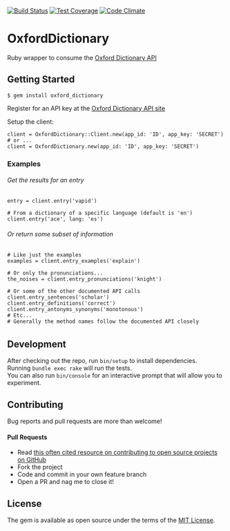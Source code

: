 [![Build Status](https://travis-ci.org/swcraig/oxford-dictionary.svg?branch=master)](https://travis-ci.org/swcraig/oxford-dictionary)
[![Test Coverage](https://codeclimate.com/github/swcraig/oxford-dictionary/badges/coverage.svg)](https://codeclimate.com/github/swcraig/oxford-dictionary/coverage)
[![Code Climate](https://codeclimate.com/github/swcraig/oxford-dictionary/badges/gpa.svg)](https://codeclimate.com/github/swcraig/oxford-dictionary)
# OxfordDictionary

Ruby wrapper to consume the [Oxford Dictionary API](https://developer.oxforddictionaries.com/documentation)

## Getting Started

    $ gem install oxford_dictionary

Register for an API key at the [Oxford Dictionary API site](https://developer.oxforddictionaries.com/documentation)

Setup the client:

    client = OxfordDictionary::Client.new(app_id: 'ID', app_key: 'SECRET')
    # or ...
    client = OxfordDictionary.new(app_id: 'ID', app_key: 'SECRET')

### Examples
###### Get the results for an entry

    entry = client.entry('vapid')

    # From a dictionary of a specific language (default is 'en')
    client.entry('ace', lang: 'es')

###### Or return some subset of information

    # Like just the examples
    examples = client.entry_examples('explain')
    
    # Or only the pronunciations...
    the_noises = client.entry_pronunciations('knight')
    
    # Or some of the other documented API calls
    client.entry_sentences('scholar')
    client.entry_definitions('correct')
    client.entry_antonyms_synonyms('monotonous')
    # Etc...
    # Generally the method names follow the documented API closely

######

## Development

After checking out the repo, run `bin/setup` to install dependencies.   
Running `bundle exec rake` will run the tests.   
You can also run `bin/console` for an interactive prompt that will allow you to experiment.


## Contributing

Bug reports and pull requests are more than welcome!

#### Pull Requests
  - Read [this often cited resource on contributing to open source projects on GitHub](https://gun.io/blog/how-to-github-fork-branch-and-pull-request)
  - Fork the project
  - Code and commit in your own feature branch
  - Open a PR and nag me to close it!



## License

The gem is available as open source under the terms of the [MIT License](http://opensource.org/licenses/MIT).

